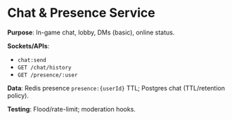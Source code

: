 # Chat & Presence Service

**Purpose**: In-game chat, lobby, DMs (basic), online status.

**Sockets/APIs**:
- `chat:send`
- `GET /chat/history`
- `GET /presence/:user`

**Data**: Redis presence `presence:{userId}` TTL; Postgres chat (TTL/retention policy).

**Testing**: Flood/rate-limit; moderation hooks.
